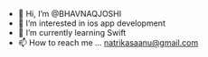 - 👋 Hi, I’m @BHAVNAQJOSHI
- 👀 I’m interested in ios app development
- 🌱 I’m currently learning Swift
- 📫 How to reach me ... natrikasaanu@gmail.com
